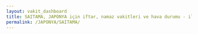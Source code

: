 ```yaml
---
layout: vakit_dashboard
title: SAITAMA, JAPONYA için iftar, namaz vakitleri ve hava durumu - ilçe/eyalet seç
permalink: /JAPONYA/SAITAMA/
---
```


<script type="text/javascript">
  var GLOBAL_COUNTRY = 'JAPONYA';
  var GLOBAL_CITY = 'SAITAMA';
  var GLOBAL_STATE = '';
  var lat = 72;
  var lon = 21;
</script>
